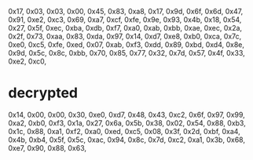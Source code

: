 0x17, 0x03, 0x03, 0x00, 0x45,
0x83, 0xa8, 0x17, 0x9d, 0x6f, 0x6d, 0x47, 0x91, 0xe2, 0xc3, 0x69, 0xa7, 0xcf, 0xfe, 0x9e, 0x93,
0x4b, 0x18, 0x54, 0x27, 0x5f, 0xec, 0xba, 0xdb, 0xf7, 0xa0, 0xab, 0xbb, 0xae, 0xec, 0x2a, 0x2f,
0x73, 0xaa, 0x83, 0xda, 0x97, 0x14, 0xd7, 0xe8, 0xb0, 0xca, 0x7c, 0xe0, 0xc5, 0xfe, 0xed, 0x07,
0xab, 0xf3, 0xdd, 0x89, 0xbd, 0xd4, 0x8e, 0x9d, 0x5c, 0x8c, 0xbb, 0x70, 0x85, 0x77, 0x32, 0x7d,
0x57, 0x4f, 0x33, 0xe2, 0xc0,

# decrypted

0x14, 0x00, 0x00, 0x30, 0xe0, 0xd7, 0x48, 0x43, 0xc2, 0x6f, 0x97, 0x99, 0xa2, 0xb0, 0xf3, 0x1a,
0x27, 0x6a, 0x5b, 0x38, 0x02, 0x54, 0x88, 0xb3, 0x1c, 0x88, 0xa1, 0xf2, 0xa0, 0xed, 0xc5, 0x08,
0x3f, 0x2d, 0xbf, 0xa4, 0x4b, 0xb4, 0x5f, 0x5c, 0xac, 0x94, 0x8c, 0x7d, 0xc2, 0xa1, 0x3b, 0x68,
0xe7, 0x90, 0x88, 0x63,